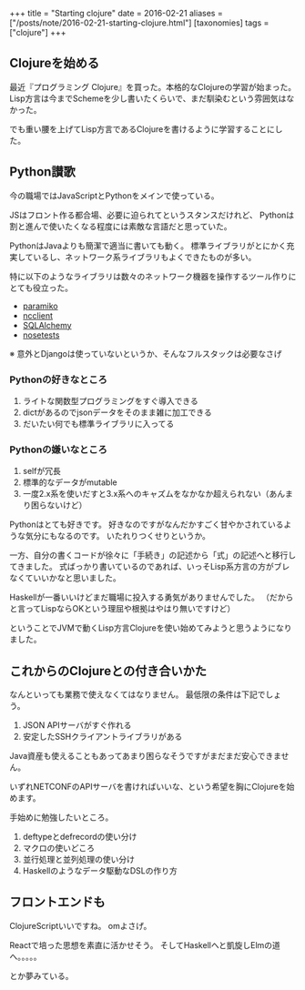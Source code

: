 +++
title = "Starting clojure"
date = 2016-02-21
aliases = ["/posts/note/2016-02-21-starting-clojure.html"]
[taxonomies]
tags = ["clojure"]
+++

Clojureを始める
---------

最近『プログラミング Clojure』を買った。本格的なClojureの学習が始まった。
Lisp方言は今までSchemeを少し書いたくらいで、まだ馴染むという雰囲気はなかった。

でも重い腰を上げてLisp方言であるClojureを書けるように学習することにした。

Python讃歌
---------

今の職場ではJavaScriptとPythonをメインで使っている。

JSはフロント作る都合場、必要に迫られてというスタンスだけれど、
Pythonは割と進んで使いたくなる程度には素敵な言語だと思っていた。

PythonはJavaよりも簡潔で適当に書いても動く。
標準ライブラリがとにかく充実しているし、ネットワーク系ライブラリもよくできたものが多い。

特に以下のようなライブラリは数々のネットワーク機器を操作するツール作りにとても役立った。

- [paramiko](http://www.paramiko.org/)
- [ncclient](http://ncclient.readthedocs.org/en/latest/)
- [SQLAlchemy](http://www.sqlalchemy.org/)
- [nosetests](https://nose.readthedocs.org/en/latest/)

※ 意外とDjangoは使っていないというか、そんなフルスタックは必要なさげ

### Pythonの好きなところ

1. ライトな関数型プログラミングをすぐ導入できる
2. dictがあるのでjsonデータをそのまま雑に加工できる
3. だいたい何でも標準ライブラリに入ってる

### Pythonの嫌いなところ

1. selfが冗長
2. 標準的なデータがmutable
3. 一度2.x系を使いだすと3.x系へのキャズムをなかなか超えられない（あんまり困らないけど）

Pythonはとても好きです。
好きなのですがなんだかすごく甘やかされているような気分にもなるのです。
いたれりつくせりというか。

一方、自分の書くコードが徐々に「手続き」の記述から「式」の記述へと移行してきました。
式ばっかり書いているのであれば、いっそLisp系方言の方がブレなくていいかなと思いました。

Haskellが一番いいけどまだ職場に投入する勇気がありませんでした。
（だからと言ってLispならOKという理屈や根拠はやはり無いですけど）

ということでJVMで動くLisp方言Clojureを使い始めてみようと思うようになりました。

これからのClojureとの付き合いかた
---------

なんといっても業務で使えなくてはなりません。
最低限の条件は下記でしょう。

1. JSON APIサーバがすぐ作れる
2. 安定したSSHクライアントライブラリがある

Java資産も使えることもあってあまり困らなそうですがまだまだ安心できません。

いずれNETCONFのAPIサーバを書ければいいな、という希望を胸にClojureを始めます。

手始めに勉強したいところ。

1. deftypeとdefrecordの使い分け
2. マクロの使いどころ
3. 並行処理と並列処理の使い分け
4. Haskellのようなデータ駆動なDSLの作り方

フロントエンドも
-----------

ClojureScriptいいですね。
omよさげ。

Reactで培った思想を素直に活かせそう。
そしてHaskellへと凱旋しElmの道へ。。。。。

とか夢みている。
